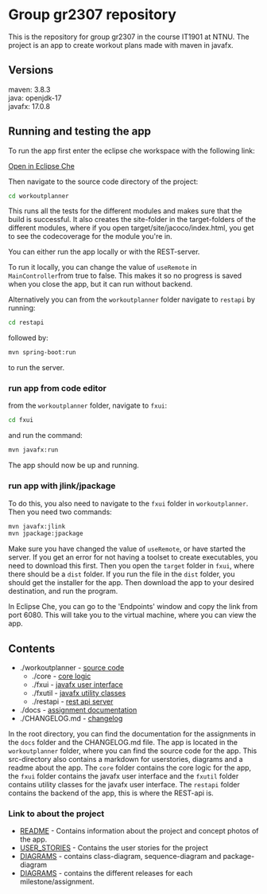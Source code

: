 # Group gr2307 repository

This is the repository for group gr2307 in the course IT1901 at NTNU. The project is an app to create workout plans made with maven in javafx.

## Versions

maven: 3.8.3 \
java: openjdk-17 \
javafx: 17.0.8

## Running and testing the app

To run the app first enter the eclipse che workspace with the following link:

[Open in Eclipse Che](https://che.stud.ntnu.no/#https://gitlab.stud.idi.ntnu.no/it1901/groups-2023/gr2307/gr2307.git?new)

Then navigate to the source code directory of the project:

```bash
cd workoutplanner
```

This runs all the tests for the different modules and makes sure that the build is successful. It also creates the site-folder in the target-folders of the different modules, where if you open target/site/jacoco/index.html, you get to see the codecoverage for the module you're in.

You can either run the app locally or with the REST-server.

To run it locally, you can change the value of `useRemote` in `MainController`from true to false. This makes it so no progress is saved when you close the app, but it can run without backend.

Alternatively you can from the `workoutplanner` folder navigate to `restapi` by running:

```bash
cd restapi
```

followed by:

```bash
mvn spring-boot:run
```

to run the server.

### run app from code editor

from the `workoutplanner` folder, navigate to `fxui`:

```bash
cd fxui
```

and run the command:

```bash
mvn javafx:run
```

The app should now be up and running.

### run app with jlink/jpackage

To do this, you also need to navigate to the `fxui` folder in `workoutplanner`. Then you need two commands:

```bash
mvn javafx:jlink 
mvn jpackage:jpackage
```

Make sure you have changed the value of `useRemote`, or have started the server.
If you get an error for not having a toolset to create executables, you need to download this first.
Then you open the `target` folder in `fxui`, where there should be a `dist` folder. If you run the file in the `dist` folder,
you should get the installer for the app.
Then download the app to your desired destination, and run the program.

In Eclipse Che, you can go to the 'Endpoints' window and copy the link from port 6080. This will take you to the virtual machine, where you can view the app.

## Contents

- ./workoutplanner - [source code](./workoutplanner)
  - ./core - [core logic](./workoutplanner/core)
  - ./fxui - [javafx user interface](./workoutplanner/fxui)
  - ./fxutil - [javafx utility classes](./workoutplanner/fxutil)
  - ./restapi - [rest api server](./workoutplanner/restapi)
- ./docs - [assignment documentation](./docs)
- ./CHANGELOG.md - [changelog](./changelog)

In the root directory, you can find the documentation for the assignments in the `docs` folder and the CHANGELOG.md file. The app is located in the `workoutplanner` folder, where you can find the source code for the app. This src-directory also contains a markdown for userstories, diagrams and a readme about the app. The `core` folder contains the core logic for the app, the `fxui` folder contains the javafx user interface and the `fxutil` folder contains utility classes for the javafx user interface. The `restapi` folder contains the backend of the app, this is where the REST-api is.

### Link to about the project

- [README](workoutplanner/README.md) - Contains information about the project and concept photos of the app.
- [USER_STORIES](./docs/USER_STORIES.md) - Contains the user stories for the project
- [DIAGRAMS](./docs/DIAGRAMS.md) - contains class-diagram, sequence-diagram and package-diagram
- [DIAGRAMS](./docs/releases) - contains the different releases for each milestone/assignment.
